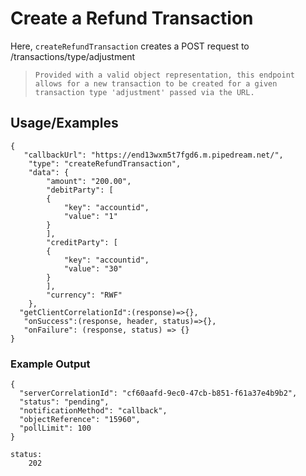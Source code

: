 # Create a Refund Transaction

Here, `createRefundTransaction` creates a POST request to /transactions/type/adjustment

> `Provided with a valid object representation, this endpoint allows for a new transaction to be created for a given transaction type 'adjustment' passed via the URL.`

## Usage/Examples

```
{
   "callbackUrl": "https://end13wxm5t7fgd6.m.pipedream.net/",
    "type": "createRefundTransaction",
    "data": {
        "amount": "200.00",
        "debitParty": [
        {
            "key": "accountid",
            "value": "1"
        }
        ],
        "creditParty": [
        {
            "key": "accountid",
            "value": "30"
        }
        ],
        "currency": "RWF"
    },
  "getClientCorrelationId":(response)=>{},
   "onSuccess":(response, header, status)=>{},
   "onFailure": (response, status) => {}
}
```

### Example Output

```
{
  "serverCorrelationId": "cf60aafd-9ec0-47cb-b851-f61a37e4b9b2",
  "status": "pending",
  "notificationMethod": "callback",
  "objectReference": "15960",
  "pollLimit": 100
}

status:
    202
```
